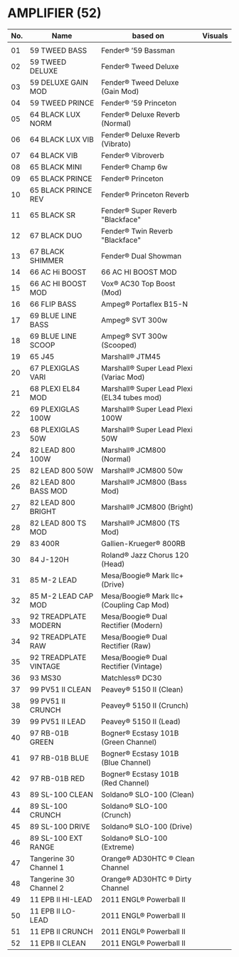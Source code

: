 # AMPLIFIER (52)
|No.|Name|based on|Visuals|
|---|---|---|---|
|||||
|01|59 TWEED BASS|Fender® ’59 Bassman|
|02|59 TWEED DELUXE|Fender® Tweed Deluxe|
|03|59 DELUXE GAIN MOD|Fender® Tweed Deluxe (Gain Mod)|
|04|59 TWEED PRINCE|Fender® ’59 Princeton|
|05|64 BLACK LUX NORM|Fender® Deluxe Reverb (Normal)|
|06|64 BLACK LUX VIB|Fender® Deluxe Reverb (Vibrato)|
|07|64 BLACK VIB|Fender® Vibroverb|
|08|65 BLACK MINI|Fender® Champ 6w|
|09|65 BLACK PRINCE|Fender® Princeton|
|10|65 BLACK PRINCE REV|Fender® Princeton Reverb|
|11|65 BLACK SR|Fender® Super Reverb "Blackface"|
|12|67 BLACK DUO|Fender® Twin Reverb "Blackface"|
|13|67 BLACK SHIMMER|Fender® Dual Showman|
|14|66 AC Hi BOOST|66 AC HI BOOST MOD|
|15|66 AC HI BOOST MOD|Vox® AC30 Top Boost (Mod)|
|16|66 FLIP BASS|Ampeg® Portaflex B15-N|
|17|69 BLUE LINE BASS|Ampeg® SVT 300w|
|18|69 BLUE LINE SCOOP|Ampeg® SVT 300w (Scooped)|
|19|65 J45|Marshall® JTM45|
|20|67 PLEXIGLAS VARI|Marshall® Super Lead Plexi (Variac Mod)|
|21|68 PLEXI EL84 MOD|Marshall® Super Lead Plexi (EL34 tubes mod)|
|22|69 PLEXIGLAS 100W|Marshall® Super Lead Plexi 100W|
|23|68 PLEXIGLAS 50W|Marshall® Super Lead Plexi 50W|
|24|82 LEAD 800 100W|Marshall® JCM800 (Normal)|
|25|82 LEAD 800 50W|Marshall® JCM800 50w|
|26|82 LEAD 800 BASS MOD|Marshall® JCM800 (Bass Mod)|
|27|82 LEAD 800 BRIGHT|Marshall® JCM800 (Bright)|
|28|82 LEAD 800 TS MOD|Marshall® JCM800 (TS Mod)|
|29|83 400R|Gallien-Krueger® 800RB|
|30|84 J-120H|Roland® Jazz Chorus 120 (Head)|
|31|85 M-2 LEAD|Mesa/Boogie® Mark IIc+ (Drive)|
|32|85 M-2 LEAD CAP MOD|Mesa/Boogie® Mark IIc+ (Coupling Cap Mod)|
|33|92 TREADPLATE MODERN|Mesa/Boogie® Dual Rectifier (Modern)|
|34|92 TREADPLATE RAW|Mesa/Boogie® Dual Rectifier (Raw)|
|35|92 TREADPLATE VINTAGE|Mesa/Boogie® Dual Rectifier (Vintage)|
|36|93 MS30|Matchless® DC30|
|37|99 PV51 II CLEAN|Peavey® 5150 II (Clean)|
|38|99 PV51 II CRUNCH|Peavey® 5150 II (Crunch)|
|39|99 PV51 II LEAD|Peavey® 5150 II (Lead)|
|40|97 RB-01B GREEN|Bogner® Ecstasy 101B (Green Channel)|
|41|97 RB-01B BLUE|Bogner® Ecstasy 101B (Blue Channel)|
|42|97 RB-01B RED|Bogner® Ecstasy 101B (Red Channel)|
|43|89 SL-100 CLEAN|Soldano® SLO-100 (Clean)|
|44|89 SL-100 CRUNCH|Soldano® SLO-100 (Crunch)|
|45|89 SL-100 DRIVE|Soldano® SLO-100 (Drive)|
|46|89 SL-100 EXT RANGE|Soldano® SLO-100 (Extreme)|
|47|Tangerine 30 Channel 1|Orange® AD30HTC ® Clean Channel|
|48|Tangerine 30 Channel 2|Orange® AD30HTC ® Dirty Channel|
|49|11 EPB II HI-LEAD|2011 ENGL® Powerball II|
|50|11 EPB II LO-LEAD|2011 ENGL® Powerball II|
|51|11 EPB II CRUNCH|2011 ENGL® Powerball II|
|52|11 EPB II CLEAN|2011 ENGL® Powerball II|
